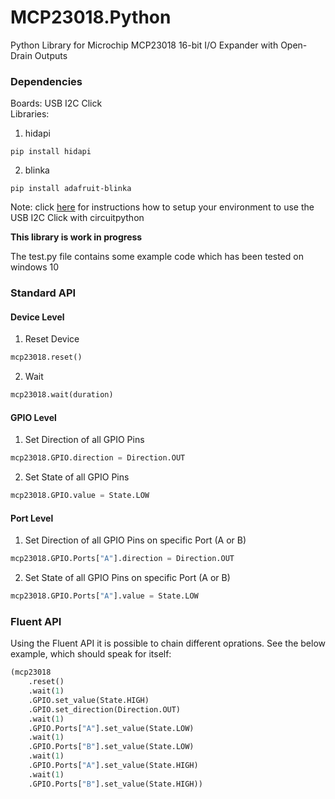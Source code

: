 # MCP23018.Python
Python Library for Microchip MCP23018 16-bit I/O Expander with Open-Drain Outputs

### Dependencies
Boards: USB I2C Click  
Libraries: 
1. hidapi
```
pip install hidapi
```
2. blinka
```
pip install adafruit-blinka
```

Note: click [here](https://learn.adafruit.com/circuitpython-libraries-on-any-computer-with-mcp2221/overview) for instructions how to setup your environment to use the USB I2C Click with circuitpython

**This library is work in progress**  

The test.py file contains some example code which has been tested on windows 10

### Standard API
#### Device Level
1. Reset Device
```python
mcp23018.reset()
```
2. Wait
```python
mcp23018.wait(duration)
```
#### GPIO Level
1. Set Direction of all GPIO Pins
```python
mcp23018.GPIO.direction = Direction.OUT
```
2. Set State of all GPIO Pins
```python
mcp23018.GPIO.value = State.LOW
```
#### Port Level
1. Set Direction of all GPIO Pins on specific Port (A or B)
```python
mcp23018.GPIO.Ports["A"].direction = Direction.OUT
```
2. Set State of all GPIO Pins on specific Port (A or B)
```python
mcp23018.GPIO.Ports["A"].value = State.LOW
```

### Fluent API
Using the Fluent API it is possible to chain different oprations.
See the below example, which should speak for itself:

```python
(mcp23018
    .reset()
    .wait(1)
    .GPIO.set_value(State.HIGH)
    .GPIO.set_direction(Direction.OUT)
    .wait(1)
    .GPIO.Ports["A"].set_value(State.LOW)
    .wait(1)
    .GPIO.Ports["B"].set_value(State.LOW)
    .wait(1)
    .GPIO.Ports["A"].set_value(State.HIGH)
    .wait(1)
    .GPIO.Ports["B"].set_value(State.HIGH))
```

